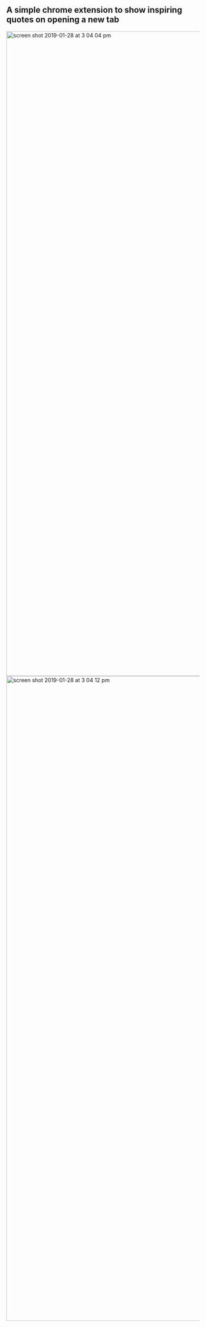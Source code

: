 ## A simple chrome extension to show inspiring quotes on opening a new tab

<img width="1680" alt="screen shot 2019-01-28 at 3 04 04 pm" src="https://user-images.githubusercontent.com/12582488/51866371-74f15c80-230e-11e9-880d-7b6d104d3dc0.png">
<img width="1680" alt="screen shot 2019-01-28 at 3 04 12 pm" src="https://user-images.githubusercontent.com/12582488/51866372-74f15c80-230e-11e9-8fc7-b749a4c17f15.png">
